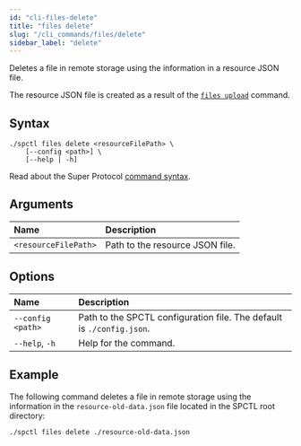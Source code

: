 ```yaml
---
id: "cli-files-delete"
title: "files delete"
slug: "/cli_commands/files/delete"
sidebar_label: "delete"
---
```


Deletes a file in remote storage using the information in a resource JSON file.

The resource JSON file is created as a result of the [`files upload`](/cli/cli_commands/files/upload) command.

## Syntax

```
./spctl files delete <resourceFilePath> \
    [--config <path>] \
    [--help | -h]
```

Read about the Super Protocol [command syntax](/cli/cli_commands#command-syntax).

## Arguments

| **Name** | **Description** |
| :- | :- |
| `<resourceFilePath>` | Path to the resource JSON file. |

## Options

| **Name** | **Description** |
| :- | :- |
| `--config <path>` | Path to the SPCTL configuration file. The default is `./config.json`. |
| `--help`, `-h` | Help for the command. |

## Example

The following command deletes a file in remote storage using the information in the `resource-old-data.json` file located in the SPCTL root directory:

```
./spctl files delete ./resource-old-data.json
```